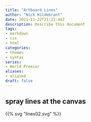 ```yaml
---
title: "Artboard Lines"
author: "Nick Hildebrant"
date: 2021-12-22T21:21:44Z
description: Describe this document
tags:
- markdown
- css
- html
categories:
- themes
- syntax
series:
- World Premier
aliases:
- aliased
draft: false
---
```


## spray lines at the canvas

{{% svg "lines02.svg" %}}

<!-- [![alt lines01](/rktpi/svg/lines02.svg)](/rktpi/svg/lines02.svg) -->

<!-- {{% svg "lines01.svg" %}} -->




